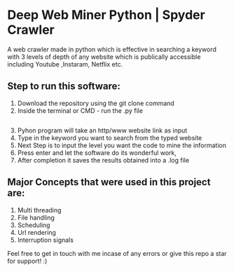 # Deep Web Miner Python | Spyder Crawler
A web crawler made in python which is effective in searching a keyword with 3 levels of depth of any website which is publically accessible including Youtube ,Instaram, Netflix etc.

## Step to run this software:
1. Download the repository using the git clone <repository name> command
2. Inside the terminal or CMD - run the .py file 
```
```
3. Pyhon program will take an http/www website link as input
4. Type in the keyword you want to search from the typed website
5. Next Step is to input the level you want the code to mine the information
6. Press enter and let the software do its wonderful work, 
7. After completion it saves the results obtained into a .log file

## Major Concepts that were used in this project are:
1. Multi threading
2. File handling 
3. Scheduling
4. Url rendering 
5. Interruption signals

Feel free to get in touch with me incase of any errors or give this repo a star for support! :)
